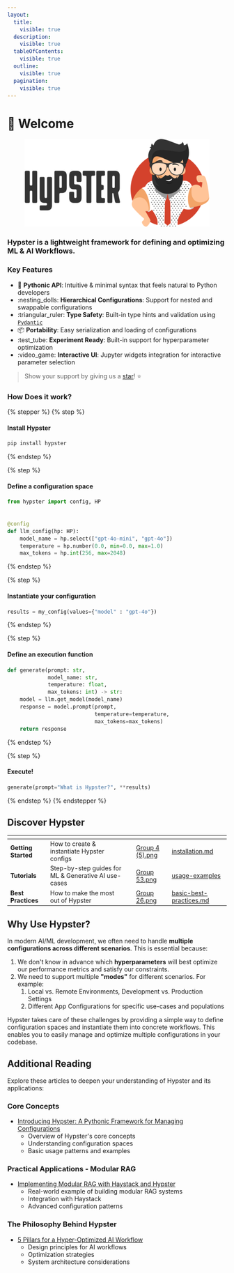 ```yaml
---
layout:
  title:
    visible: true
  description:
    visible: true
  tableOfContents:
    visible: true
  outline:
    visible: true
  pagination:
    visible: true
---
```


# 👋 Welcome

<div data-full-width="false">

<figure><picture><source srcset=".gitbook/assets/hypster_text_white_text.png" media="(prefers-color-scheme: dark)"><img src=".gitbook/assets/hypster_with_text (1).png" alt=""></picture><figcaption></figcaption></figure>

</div>

### **Hypster is a lightweight framework for defining and optimizing ML & AI Workflows.**

### Key Features

* :snake: **Pythonic API**: Intuitive & minimal syntax that feels natural to Python developers
* :nesting\_dolls: **Hierarchical Configurations**: Support for nested and swappable configurations
* :triangular\_ruler: **Type Safety**: Built-in type hints and validation using [`Pydantic`](https://github.com/pydantic/pydantic)
* :package: **Portability**: Easy serialization and loading of configurations
* :test\_tube: **Experiment Ready**: Built-in support for hyperparameter optimization
* :video\_game: **Interactive UI**: Jupyter widgets integration for interactive parameter selection

> Show your support by giving us a [star](https://github.com/gilad-rubin/hypster)! ⭐&#x20;

### How Does it work?

{% stepper %}
{% step %}
#### Install Hypster

```bash
pip install hypster
```
{% endstep %}

{% step %}
#### Define a configuration space

```python
from hypster import config, HP


@config
def llm_config(hp: HP):
    model_name = hp.select(["gpt-4o-mini", "gpt-4o"])
    temperature = hp.number(0.0, min=0.0, max=1.0)
    max_tokens = hp.int(256, max=2048)
```
{% endstep %}

{% step %}
#### Instantiate your configuration

```python
results = my_config(values={"model" : "gpt-4o"})
```
{% endstep %}

{% step %}
#### Define an execution function

```python
def generate(prompt: str, 
             model_name: str, 
             temperature: float, 
             max_tokens: int) -> str:
    model = llm.get_model(model_name)
    response = model.prompt(prompt, 
                            temperature=temperature, 
                            max_tokens=max_tokens)
    return response
```
{% endstep %}

{% step %}
#### Execute!

```python
generate(prompt="What is Hypster?", **results)
```
{% endstep %}
{% endstepper %}

## Discover Hypster

<table data-view="cards"><thead><tr><th></th><th></th><th></th><th data-hidden data-card-cover data-type="files"></th><th data-hidden data-card-target data-type="content-ref"></th></tr></thead><tbody><tr><td><strong>Getting Started</strong></td><td>How to create &#x26; instantiate Hypster configs</td><td></td><td><a href=".gitbook/assets/Group 4 (5).png">Group 4 (5).png</a></td><td><a href="getting-started/installation.md">installation.md</a></td></tr><tr><td><strong>Tutorials</strong></td><td>Step-by-step guides for ML &#x26; Generative AI use-cases </td><td></td><td><a href=".gitbook/assets/Group 53.png">Group 53.png</a></td><td><a href="getting-started/usage-examples/">usage-examples</a></td></tr><tr><td><strong>Best Practices</strong></td><td>How to make the most out of Hypster</td><td></td><td><a href=".gitbook/assets/Group 26.png">Group 26.png</a></td><td><a href="in-depth/basic-best-practices.md">basic-best-practices.md</a></td></tr></tbody></table>

## Why Use Hypster?

In modern AI/ML development, we often need to handle **multiple configurations across different scenarios**. This is essential because:

1. We don't know in advance which **hyperparameters** will best optimize our performance metrics and satisfy our constraints.
2. We need to support multiple **"modes"** for different scenarios. For example:
   1. Local vs. Remote Environments, Development vs. Production Settings
   2. Different App Configurations for specific use-cases and populations

Hypster takes care of these challenges by providing a simple way to define configuration spaces and instantiate them into concrete workflows. This enables you to easily manage and optimize multiple configurations in your codebase.

## Additional Reading

Explore these articles to deepen your understanding of Hypster and its applications:

### Core Concepts

* [Introducing Hypster: A Pythonic Framework for Managing Configurations](https://medium.com/@giladrubin/introducing-hypster-a-pythonic-framework-for-managing-configurations-to-build-highly-optimized-ai-5ee004dbd6a5)
  * Overview of Hypster's core concepts
  * Understanding configuration spaces
  * Basic usage patterns and examples

### Practical Applications - Modular RAG

* [Implementing Modular RAG with Haystack and Hypster](https://towardsdatascience.com/implementing-modular-rag-with-haystack-and-hypster-d2f0ecc88b8f)
  * Real-world example of building modular RAG systems
  * Integration with Haystack
  * Advanced configuration patterns

### The Philosophy Behind Hypster

* [5 Pillars for a Hyper-Optimized AI Workflow](https://medium.com/@giladrubin/5-pillars-for-a-hyper-optimized-ai-workflow-21fcaefe48ca)
  * Design principles for AI workflows
  * Optimization strategies
  * System architecture considerations
